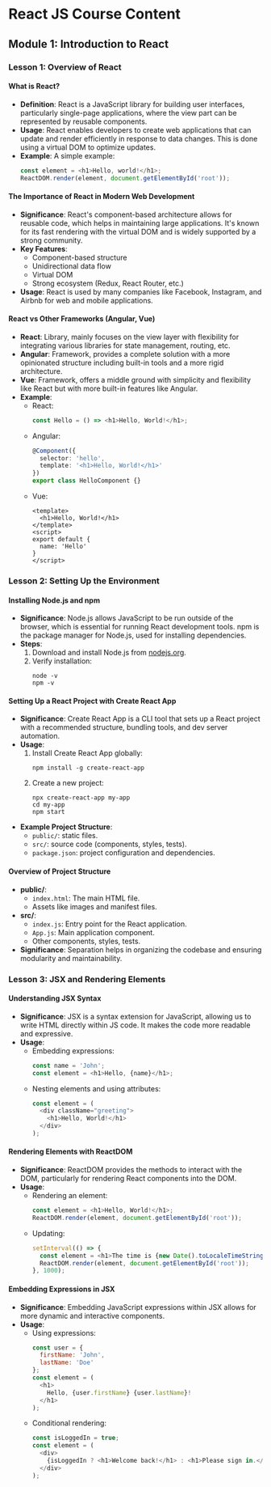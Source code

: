 # React JS Course Content

## Module 1: Introduction to React

### Lesson 1: Overview of React

#### What is React?
- **Definition**: React is a JavaScript library for building user interfaces, particularly single-page applications, where the view part can be represented by reusable components.
- **Usage**: React enables developers to create web applications that can update and render efficiently in response to data changes. This is done using a virtual DOM to optimize updates.
- **Example**: A simple example:
  ```javascript
  const element = <h1>Hello, world!</h1>;
  ReactDOM.render(element, document.getElementById('root'));
  ```

#### The Importance of React in Modern Web Development
- **Significance**: React's component-based architecture allows for reusable code, which helps in maintaining large applications. It's known for its fast rendering with the virtual DOM and is widely supported by a strong community.
- **Key Features**:
  - Component-based structure
  - Unidirectional data flow
  - Virtual DOM
  - Strong ecosystem (Redux, React Router, etc.)
- **Usage**: React is used by many companies like Facebook, Instagram, and Airbnb for web and mobile applications.

#### React vs Other Frameworks (Angular, Vue)
- **React**: Library, mainly focuses on the view layer with flexibility for integrating various libraries for state management, routing, etc.
- **Angular**: Framework, provides a complete solution with a more opinionated structure including built-in tools and a more rigid architecture.
- **Vue**: Framework, offers a middle ground with simplicity and flexibility like React but with more built-in features like Angular.
- **Example**:
  - React:
    ```javascript
    const Hello = () => <h1>Hello, World!</h1>;
    ```
  - Angular:
    ```typescript
    @Component({
      selector: 'hello',
      template: '<h1>Hello, World!</h1>'
    })
    export class HelloComponent {}
    ```
  - Vue:
    ```vue
    <template>
      <h1>Hello, World!</h1>
    </template>
    <script>
    export default {
      name: 'Hello'
    }
    </script>
    ```

### Lesson 2: Setting Up the Environment

#### Installing Node.js and npm
- **Significance**: Node.js allows JavaScript to be run outside of the browser, which is essential for running React development tools. npm is the package manager for Node.js, used for installing dependencies.
- **Steps**:
  1. Download and install Node.js from [nodejs.org](https://nodejs.org/).
  2. Verify installation:
     ```shell
     node -v
     npm -v
     ```

#### Setting Up a React Project with Create React App
- **Significance**: Create React App is a CLI tool that sets up a React project with a recommended structure, bundling tools, and dev server automation.
- **Usage**:
  1. Install Create React App globally:
     ```shell
     npm install -g create-react-app
     ```
  2. Create a new project:
     ```shell
     npx create-react-app my-app
     cd my-app
     npm start
     ```
- **Example Project Structure**:
  - `public/`: static files.
  - `src/`: source code (components, styles, tests).
  - `package.json`: project configuration and dependencies.

#### Overview of Project Structure
- **public/**:
  - `index.html`: The main HTML file.
  - Assets like images and manifest files.
- **src/**:
  - `index.js`: Entry point for the React application.
  - `App.js`: Main application component.
  - Other components, styles, tests.
- **Significance**: Separation helps in organizing the codebase and ensuring modularity and maintainability.

### Lesson 3: JSX and Rendering Elements

#### Understanding JSX Syntax
- **Significance**: JSX is a syntax extension for JavaScript, allowing us to write HTML directly within JS code. It makes the code more readable and expressive.
- **Usage**:
  - Embedding expressions:
    ```javascript
    const name = 'John';
    const element = <h1>Hello, {name}</h1>;
    ```
  - Nesting elements and using attributes:
    ```javascript
    const element = (
      <div className="greeting">
        <h1>Hello, World!</h1>
      </div>
    );
    ```

#### Rendering Elements with ReactDOM
- **Significance**: ReactDOM provides the methods to interact with the DOM, particularly for rendering React components into the DOM.
- **Usage**:
  - Rendering an element:
    ```javascript
    const element = <h1>Hello, World!</h1>;
    ReactDOM.render(element, document.getElementById('root'));
    ```
  - Updating:
    ```javascript
    setInterval(() => {
      const element = <h1>The time is {new Date().toLocaleTimeString()}</h1>;
      ReactDOM.render(element, document.getElementById('root'));
    }, 1000);
    ```

#### Embedding Expressions in JSX
- **Significance**: Embedding JavaScript expressions within JSX allows for more dynamic and interactive components.
- **Usage**:
  - Using expressions:
    ```javascript
    const user = {
      firstName: 'John',
      lastName: 'Doe'
    };
    const element = (
      <h1>
        Hello, {user.firstName} {user.lastName}!
      </h1>
    );
    ```
  - Conditional rendering:
    ```javascript
    const isLoggedIn = true;
    const element = (
      <div>
        {isLoggedIn ? <h1>Welcome back!</h1> : <h1>Please sign in.</h1>}
      </div>
    );
    ```

